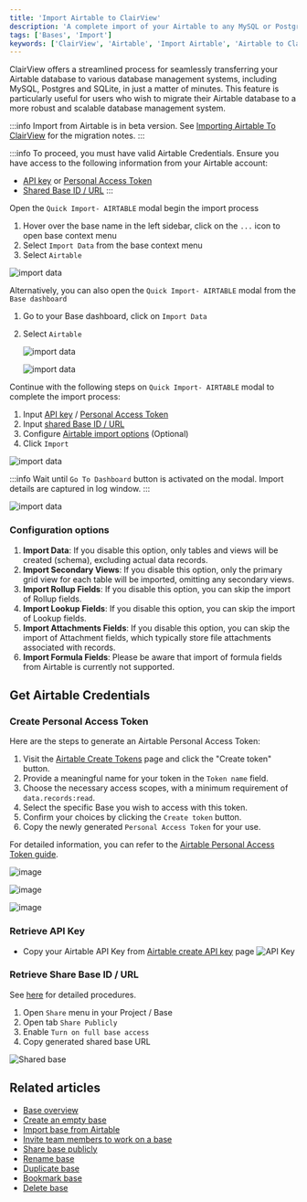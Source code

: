 ```yaml
---
title: 'Import Airtable to ClairView'
description: 'A complete import of your Airtable to any MySQL or Postgres databases within minutes'
tags: ['Bases', 'Import']
keywords: ['ClairView', 'Airtable', 'Import Airtable', 'Airtable to ClairView', 'Airtable to MySQL', 'Airtable to Postgres']
---
```


ClairView offers a streamlined process for seamlessly transferring your Airtable database to various database management systems, including MySQL, Postgres and SQLite, in just a matter of minutes. This feature is particularly useful for users who wish to migrate their Airtable database to a more robust and scalable database management system.

:::info
Import from Airtable is in beta version. See [Importing Airtable To ClairView](https://github.com/digitranslab/clairview/discussions/2122) for the migration notes.
:::

:::info
To proceed, you must have valid Airtable Credentials. Ensure you have access to the following information from your Airtable account:
- [API key](#retrieve-api-key) or [Personal Access Token](#create-personal-access-token)
- [Shared Base ID / URL](#retrieve-share-base-id--url)
:::

Open the `Quick Import- AIRTABLE` modal begin the import process
1. Hover over the base name in the left sidebar, click on the `...` icon to open base context menu
2. Select `Import Data` from the base context menu
3. Select `Airtable`

![import data](/img/v2/base/base-import-airtable-1.png)

Alternatively, you can also open the `Quick Import- AIRTABLE` modal from the `Base dashboard`
1. Go to your Base dashboard, click on `Import Data`  
2. Select `Airtable`

   ![import data](/img/v2/base/base-import-from-dashboard-1.png)

   ![import data](/img/v2/base/base-import-from-dashboard-2.png)
  

Continue with the following steps on `Quick Import- AIRTABLE` modal to complete the import process:
1. Input [API key](#retrieve-api-key) / [Personal Access Token](#create-personal-access-token)   
2. Input [shared Base ID / URL](#retrieve-share-base-id--url)  
3. Configure [Airtable import options](#configuration-options)  (Optional)
4. Click `Import`

![import data](/img/v2/base/base-import-airtable-2.png)


:::info
Wait until `Go To Dashboard` button is activated on the modal. Import details are captured in log window.
:::

![import data](/img/v2/base/base-import-airtable-3.png)

### Configuration options
1. **Import Data**: If you disable this option, only tables and views will be created (schema), excluding actual data records.
2. **Import Secondary Views**: If you disable this option, only the primary grid view for each table will be imported, omitting any secondary views.
3. **Import Rollup Fields**: If you disable this option, you can skip the import of Rollup fields. 
4. **Import Lookup Fields**: If you disable this option, you can skip the import of Lookup fields. 
5. **Import Attachments Fields**: If you disable this option, you can skip the import of Attachment fields, which typically store file attachments associated with records.
6. **Import Formula Fields**: Please be aware that import of formula fields from Airtable is currently not supported.


## Get Airtable Credentials

### Create Personal Access Token
Here are the steps to generate an Airtable Personal Access Token:

1. Visit the [Airtable Create Tokens](https://airtable.com/create/tokens) page and click the "Create token" button.
2. Provide a meaningful name for your token in the `Token name` field.
3. Choose the necessary access scopes, with a minimum requirement of `data.records:read`.
4. Select the specific Base you wish to access with this token.
5. Confirm your choices by clicking the `Create token` button.
6. Copy the newly generated `Personal Access Token` for your use.

For detailed information, you can refer to the [Airtable Personal Access Token guide](https://airtable.com/developers/web/guides/personal-access-tokens).

![image](/img/v2/base/pat-1.png)

![image](/img/v2/base/pat-2.png)

![image](/img/v2/base/pat-3.png)

### Retrieve API Key
- Copy your Airtable API Key from [Airtable create API key](https://airtable.com/create/apikey) page
  ![API Key](/img/v2/base/airtable-api-key.png)

### Retrieve Share Base ID / URL

See [here](https://support.airtable.com/hc/en-us/articles/205752117-Creating-a-base-share-link-or-a-view-share-link#basesharelink) for detailed procedures.

1. Open `Share` menu in your Project / Base
2. Open tab `Share Publicly`
3. Enable `Turn on full base access`
4. Copy generated shared base URL

![Shared base](/img/v2/base/airtable-share-base.png)

## Related articles
- [Base overview](/bases/base-overview)
- [Create an empty base](/bases/create-base)
- [Import base from Airtable](/bases/import-base-from-airtable)
- [Invite team members to work on a base](/bases/base-collaboration)
- [Share base publicly](/bases/share-base)
- [Rename base](/bases/actions-on-base#rename-base)
- [Duplicate base](/bases/actions-on-base#duplicate-base)
- [Bookmark base](/bases/actions-on-base#star-base)
- [Delete base](/bases/actions-on-base#delete-base)



